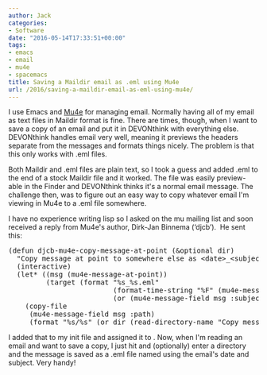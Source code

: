 ```yaml
---
author: Jack
categories:
- Software
date: "2016-05-14T17:33:51+00:00"
tags:
- emacs
- email
- mu4e
- spacemacs
title: Saving a Maildir email as .eml using Mu4e
url: /2016/saving-a-maildir-email-as-eml-using-mu4e/
---
```


I use Emacs and [Mu4e][1] for managing email. Normally having all of my email as text files in Maildir format is fine. There are times, though, when I want to save a copy of an email and put it in DEVONthink with everything else. DEVONthink handles email very well, meaning it previews the headers separate from the messages and formats things nicely. The problem is that this only works with .eml files.

Both Maildir and .eml files are plain text, so I took a guess and added .eml to the end of a stock Maildir file and it worked. The file was easily preview-able in the Finder and DEVONthink thinks it's a normal email message. The challenge then, was to figure out an easy way to copy whatever email I'm viewing in Mu4e to a .eml file somewhere.

I have no experience writing lisp so I asked on the mu mailing list and soon received a reply from Mu4e's author, Dirk-Jan Binnema (‘djcb’).  He sent this:

<pre class="lang:lisp decode:true ">(defun djcb-mu4e-copy-message-at-point (&optional dir)
  "Copy message at point to somewhere else as &lt;date&gt;_&lt;subject&gt;.eml."
  (interactive)
  (let* ((msg (mu4e-message-at-point))
         (target (format "%s_%s.eml"
                         (format-time-string "%F" (mu4e-message-field msg :date))
                         (or (mu4e-message-field msg :subject) "No subject"))))
    (copy-file
     (mu4e-message-field msg :path)
     (format "%s/%s" (or dir (read-directory-name "Copy message to: ")) target) 1)))
</pre>

I added that to my init file and assigned it to <F5>. Now, when I'm reading an email and want to save a copy, I just hit <F5> and (optionally) enter a directory and the message is saved as a .eml file named using the email's date and subject. Very handy!

 [1]: http://www.djcbsoftware.nl/code/mu/mu4e.html